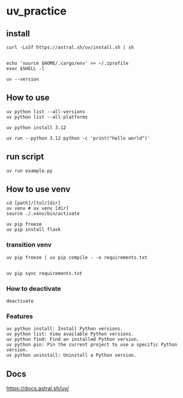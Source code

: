 # uv_practice

## install
```
curl -LsSf https://astral.sh/uv/install.sh | sh


echo 'source $HOME/.cargo/env' >> ~/.zprofile
exec $SHELL -l

uv --version
```

## How to use
```
uv python list --all-versions
uv python list --all-platforms

uv python install 3.12

uv run --python 3.12 python -c 'print("hello world")'

```

## run script
```
uv run example.py
```

## How to use venv
```
cd [path]/[to]/[dir]
uv venv # uv venv [dir]
source ./.venv/bin/activate

uv pip freeze
uv pip install flask
```

### transition venv
```
uv pip freeze | uv pip compile - -o requirements.txt


uv pip sync requirements.txt
```

### How to deactivate
```
deactivate
```

### Features
```
uv python install: Install Python versions.
uv python list: View available Python versions.
uv python find: Find an installed Python version.
uv python pin: Pin the current project to use a specific Python version.
uv python uninstall: Uninstall a Python version.
```

## Docs
https://docs.astral.sh/uv/
